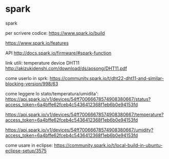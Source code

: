 # spark
spark

per scrivere codice:
https://www.spark.io/build


https://www.spark.io/features

API
http://docs.spark.io/firmware/#spark-function



link utili:
temperature device DHT11
http://akizukidenshi.com/download/ds/aosong/DHT11.pdf
 
come userlo in sprk:
https://community.spark.io/t/dht22-dht11-and-similar-blocking-version/998/63



come leggere lo stato/temperatura/umidita':
https://api.spark.io/v1/devices/54ff70066678574908380667/status?access_token=6a4bffe62fceb4c5436412368f1eb6b0e94153fd

https://api.spark.io/v1/devices/54ff70066678574908380667/temperature?access_token=6a4bffe62fceb4c5436412368f1eb6b0e94153fd

https://api.spark.io/v1/devices/54ff70066678574908380667/umidity?access_token=6a4bffe62fceb4c5436412368f1eb6b0e94153fd

come usare in eclipse:
https://community.spark.io/t/local-build-in-ubuntu-eclipse-setup/3575

